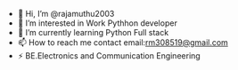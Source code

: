 - 👋 Hi, I’m @rajamuthu2003
- 👀 I’m interested in Work Pythhon developer
- 🌱 I’m currently learning Python Full stack
- 📫 How to reach me contact email:rm308519@gmail.com
- ⚡ BE.Electronics and Communication Engineering

<!---
rajamuthu2003/rajamuthu2003 is a ✨ special ✨ repository because its `README.md` (this file) appears on your GitHub profile.
You can click the Preview link to take a look at your changes.
--->
